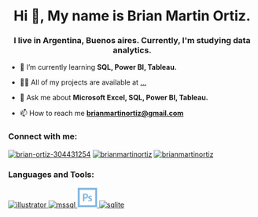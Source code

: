 <h1 align="center">Hi 👋, My name is Brian Martin Ortiz.</h1>
<h3 align="center">I live in Argentina, Buenos aires. Currently, I'm studying data analytics.</h3>

- 🌱 I’m currently learning **SQL, Power BI, Tableau.**

- 👨‍💻 All of my projects are available at [...](...)

- 💬 Ask me about **Microsoft Excel, SQL, Power BI, Tableau.**

- 📫 How to reach me **brianmartinortiz@gmail.com**

<h3 align="left">Connect with me:</h3>
<p align="left">
<a href="https://linkedin.com/in/brian-ortiz-304431254" target="blank"><img align="center" src="https://raw.githubusercontent.com/rahuldkjain/github-profile-readme-generator/master/src/images/icons/Social/linked-in-alt.svg" alt="brian-ortiz-304431254" height="30" width="40" /></a>
<a href="https://kaggle.com/brianmartinortiz" target="blank"><img align="center" src="https://raw.githubusercontent.com/rahuldkjain/github-profile-readme-generator/master/src/images/icons/Social/kaggle.svg" alt="brianmartinortiz" height="30" width="40" /></a>
<a href="https://www.behance.net/brianmartinortiz" target="blank"><img align="center" src="https://raw.githubusercontent.com/rahuldkjain/github-profile-readme-generator/master/src/images/icons/Social/behance.svg" alt="brianmartinortiz" height="30" width="40" /></a>
</p>

<h3 align="left">Languages and Tools:</h3>
<p align="left"> <a href="https://www.adobe.com/in/products/illustrator.html" target="_blank" rel="noreferrer"> <img src="https://www.vectorlogo.zone/logos/adobe_illustrator/adobe_illustrator-icon.svg" alt="illustrator" width="40" height="40"/> </a> <a href="https://www.microsoft.com/en-us/sql-server" target="_blank" rel="noreferrer"> <img src="https://www.svgrepo.com/show/303229/microsoft-sql-server-logo.svg" alt="mssql" width="40" height="40"/> </a> <a href="https://www.photoshop.com/en" target="_blank" rel="noreferrer"> <img src="https://raw.githubusercontent.com/devicons/devicon/master/icons/photoshop/photoshop-line.svg" alt="photoshop" width="40" height="40"/> </a> <a href="https://www.sqlite.org/" target="_blank" rel="noreferrer"> <img src="https://www.vectorlogo.zone/logos/sqlite/sqlite-icon.svg" alt="sqlite" width="40" height="40"/> </a> </p>


